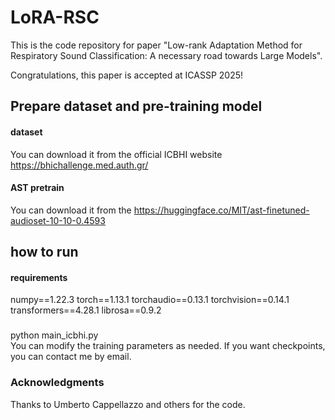 # LoRA-RSC
This is the code repository for paper "Low-rank Adaptation Method for Respiratory Sound Classification: A necessary road towards Large Models".

Congratulations, this paper is accepted at ICASSP 2025!
## Prepare dataset and pre-training model
#### dataset
 You can download it from the official ICBHI website https://bhichallenge.med.auth.gr/
#### AST pretrain
You can download it from the https://huggingface.co/MIT/ast-finetuned-audioset-10-10-0.4593
## how to run
#### requirements
numpy==1.22.3 
torch==1.13.1
torchaudio==0.13.1
torchvision==0.14.1
transformers==4.28.1
librosa==0.9.2
### 
python main_icbhi.py  
You can modify the training parameters as needed. If you want checkpoints, you can contact me by email.

### Acknowledgments 
Thanks to Umberto Cappellazzo and others for the code.
